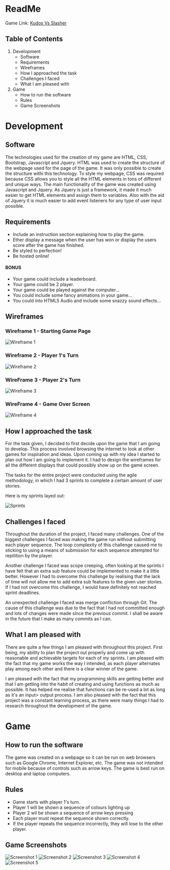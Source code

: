 # ReadMe
Game Link: [Kudos Vs Slasher](https://divesh987.github.io/spartaCore-Project-1/project-1/) 

## Table of Contents
1. Development
	* Software
	* Requirements
	* Wireframes
	* How I approached the task
	* Challenges I faced
	* What I am pleased with
2. Game
	* How to run the software
	* Rules
	* Game Screenshots

# Development

## Software
The technologies used for the creation of my game are HTML, CSS, Bootstrap, Javascript and Jquery. HTML was used to create the structure of the webpage used for the page of the game. It was only possible to create the structure withi this technology. To style my webpage,  CSS was required because CSS allows you to style all the HTML elements in tons of different and unique ways. The main functionality of the game was created using Javascript and Jquery. As Jquery is just a framework, it made it much easier to get HTML elements and assign them to variables. Also with the aid of Jquery it is much easier to add event listeners for any type of user input possible.

## Requirements

* Include an instruction section explaining how to play the game.
* Ether display a message when the user has won or display the users score after the game has finished.
* Be styled to perfection!
* Be hosted online!

#### BONUS
* Your game could include a leaderboard.
* Your game could be 2 player.
* Your game could be played against the computer...
* You could include some fancy animations in your game...
* You could into HTML5 Audio and include some snazzy sound effects...

## Wireframes

### Wireframe 1 - Starting Game Page

![Wireframe 1](https://github.com/divesh987/spartaCore-Project-1/blob/develop/project-1/wireframes/WireFrame1.png " ")

### Wireframe 2 - Player 1's Turn
![Wireframe 2](https://github.com/divesh987/spartaCore-Project-1/blob/develop/project-1/wireframes/Wireframe2.png " ")

### WireFrame 3 - Player 2's Turn 
![Wireframe 3](https://github.com/divesh987/spartaCore-Project-1/blob/develop/project-1/wireframes/Wireframe3.png " ")

### WireFrame 4 - Game Over Screen
![Wireframe 4](https://github.com/divesh987/spartaCore-Project-1/blob/develop/project-1/wireframes/Wireframe4.png " ")

## How I approached the task
For the task given, I decided to first decide upon the game that I am going to develop. This process involved browsing the internet to look at other games for inspiration and ideas. Upon coming up with my idea I started to plan out how I am going to implement it. I had to design the wireframes for all the different displays that could possibly show up on the game screen. 

The tasks for the entire project were conducted using the agile methodology, in which I had 3 sprints to complete a certain amount of user stories. 

Here is my sprints layed out:

![Sprints](https://github.com/divesh987/spartaCore-Project-1/blob/develop/project-1/Sprints.png " ")

## Challenges I faced 
Throughout the duration of the project, I faced many challenges. One of the biggest challenges I faced was making the game run without submitting each player sequence. The loop complexity of this challenge caused me to sticking to using a means of submission for each sequence attempted for repitition by the player.

Another challenge I faced was scope creeping, often looking at the sprints I have felt that an extra sub feature could be implemented to make it a little better. However I had to overcome this challenge by realising that the lack of time will not allow me to add extra sub features to the given user stories. If I had not overcome this challenge, I would have definitely not reached sprint deadlines. 

An unexpected challenge I faced was merge confliction through Git. The cause of this challenge was due to the fact that I had not committed enough and lots of changes were made since the previous commit. I shall be aware in the future that I make as many commits as I can.

## What I am pleased with
There are quite a few things I am pleased with throughout this project. First being, my ability to plan the project out properly and come up with reasonable and achievable targets for each of my sprints. I am pleased with the fact that my game works the way I intended, as each player alternates play among each other and there is a clear winner of the game. 

I am pleased with the fact that my programming skills are getting better and that I am getting into the habit of creating and using functions as much as possible. It has helped me realise that functions can be re-used a lot as long as it's an input> output process. I am also pleased with the fact that this project was a constant learning process, as there were many things I had to research throughout the development of the game.

# Game
## How to run the software
The game was created on a webpage so it can be run on web browsers such as Google Chrome, Internet Explorer, etc. The game was not intended for mobile because of controls such as arrow keys. The game is best run on desktop and laptop computers. 

## Rules
* Game starts with player 1's turn.
* Player 1 will be shown a sequence of colours lighting up
* Player 2 wil be shown a sequence of arrow keys pressing
* Each player must repeat the sequence shown correctly. 
* If the player repeats the sequence incorrectly, they will lose to the other player.

## Game Screenshots
![Screenshot 1](https://github.com/divesh987/spartaCore-Project-1/blob/develop/project-1/Sprints.png " ")
![Screenshot 2](https://github.com/divesh987/spartaCore-Project-1/blob/develop/project-1/Sprints.png " ")
![Screenshot 3](https://github.com/divesh987/spartaCore-Project-1/blob/develop/project-1/Sprints.png " ")
![Screenshot 4](https://github.com/divesh987/spartaCore-Project-1/blob/develop/project-1/Sprints.png " ")
![Screenshot 5](https://github.com/divesh987/spartaCore-Project-1/blob/develop/project-1/Sprints.png " ")

